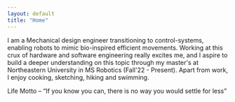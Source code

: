 ```yaml
---
layout: default
title: "Home"
---
```

I am a Mechanical design engineer transitioning to control-systems, enabling robots to mimic bio-inspired efficient movements. Working at this crux of hardware and software engineering really excites me, and I aspire to build a deeper understanding on this topic through my master's at Northeastern University in MS Robotics (Fall'22 - Present). Apart from work, I enjoy cooking, sketching, hiking and swimming.

Life Motto – “If you know you can, there is no way you would settle for less”
